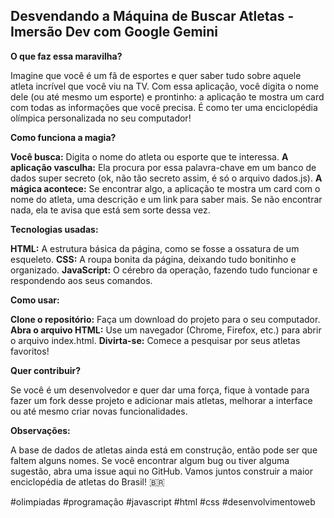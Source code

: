 ## Desvendando a Máquina de Buscar Atletas - Imersão Dev com Google Gemini

**O que faz essa maravilha?**

Imagine que você é um fã de esportes e quer saber tudo sobre aquele atleta incrível que você viu na TV. Com essa aplicação, você digita o nome dele (ou até mesmo um esporte) e prontinho: a aplicação te mostra um card com todas as informações que você precisa. É como ter uma enciclopédia olímpica personalizada no seu computador!

**Como funciona a magia?**

**Você busca:** Digita o nome do atleta ou esporte que te interessa.
**A aplicação vasculha:** Ela procura por essa palavra-chave em um banco de dados super secreto (ok, não tão secreto assim, é só o arquivo dados.js).
**A mágica acontece:** Se encontrar algo, a aplicação te mostra um card com o nome do atleta, uma descrição e um link para saber mais. Se não encontrar nada, ela te avisa que está sem sorte dessa vez.

**Tecnologias usadas:**

**HTML:** A estrutura básica da página, como se fosse a ossatura de um esqueleto.
**CSS:** A roupa bonita da página, deixando tudo bonitinho e organizado.
**JavaScript:** O cérebro da operação, fazendo tudo funcionar e respondendo aos seus comandos.

**Como usar:**

**Clone o repositório:** Faça um download do projeto para o seu computador.
**Abra o arquivo HTML:** Use um navegador (Chrome, Firefox, etc.) para abrir o arquivo index.html.
**Divirta-se:** Comece a pesquisar por seus atletas favoritos!

**Quer contribuir?**

Se você é um desenvolvedor e quer dar uma força, fique à vontade para fazer um fork desse projeto e adicionar mais atletas, melhorar a interface ou até mesmo criar novas funcionalidades.

**Observações:**

A base de dados de atletas ainda está em construção, então pode ser que faltem alguns nomes.
Se você encontrar algum bug ou tiver alguma sugestão, abra uma issue aqui no GitHub.
Vamos juntos construir a maior enciclopédia de atletas do Brasil! 🇧🇷

#olimpiadas #programação #javascript #html #css #desenvolvimentoweb
